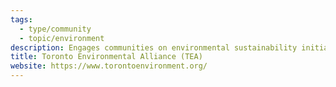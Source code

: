 ```yaml
---
tags:
  - type/community
  - topic/environment
description: Engages communities on environmental sustainability initiatives.
title: Toronto Environmental Alliance (TEA)
website: https://www.torontoenvironment.org/
---
```


